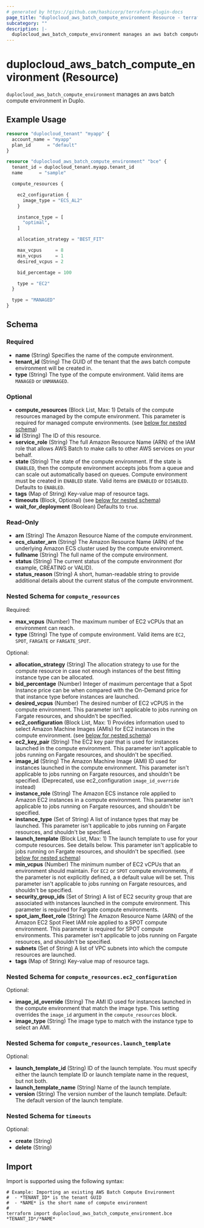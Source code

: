 ```yaml
---
# generated by https://github.com/hashicorp/terraform-plugin-docs
page_title: "duplocloud_aws_batch_compute_environment Resource - terraform-provider-duplocloud"
subcategory: ""
description: |-
  duplocloud_aws_batch_compute_environment manages an aws batch compute environment in Duplo.
---
```


# duplocloud_aws_batch_compute_environment (Resource)

`duplocloud_aws_batch_compute_environment` manages an aws batch compute environment in Duplo.

## Example Usage

```terraform
resource "duplocloud_tenant" "myapp" {
  account_name = "myapp"
  plan_id      = "default"
}

resource "duplocloud_aws_batch_compute_environment" "bce" {
  tenant_id = duplocloud_tenant.myapp.tenant_id
  name      = "sample"

  compute_resources {

    ec2_configuration {
      image_type = "ECS_AL2"
    }

    instance_type = [
      "optimal",
    ]

    allocation_strategy = "BEST_FIT"

    max_vcpus     = 8
    min_vcpus     = 1
    desired_vcpus = 2

    bid_percentage = 100

    type = "EC2"
  }

  type = "MANAGED"
}
```

<!-- schema generated by tfplugindocs -->
## Schema

### Required

- **name** (String) Specifies the name of the compute environment.
- **tenant_id** (String) The GUID of the tenant that the aws batch compute environment will be created in.
- **type** (String) The type of the compute environment. Valid items are `MANAGED` or `UNMANAGED`.

### Optional

- **compute_resources** (Block List, Max: 1) Details of the compute resources managed by the compute environment. This parameter is required for managed compute environments. (see [below for nested schema](#nestedblock--compute_resources))
- **id** (String) The ID of this resource.
- **service_role** (String) The full Amazon Resource Name (ARN) of the IAM role that allows AWS Batch to make calls to other AWS services on your behalf.
- **state** (String) The state of the compute environment. If the state is `ENABLED`, then the compute environment accepts jobs from a queue and can scale out automatically based on queues. Compute environment must be created in `ENABLED` state. Valid items are `ENABLED` or `DISABLED`. Defaults to `ENABLED`.
- **tags** (Map of String) Key-value map of resource tags.
- **timeouts** (Block, Optional) (see [below for nested schema](#nestedblock--timeouts))
- **wait_for_deployment** (Boolean) Defaults to `true`.

### Read-Only

- **arn** (String) The Amazon Resource Name of the compute environment.
- **ecs_cluster_arn** (String) The Amazon Resource Name (ARN) of the underlying Amazon ECS cluster used by the compute environment.
- **fullname** (String) The full name of the compute environment.
- **status** (String) The current status of the compute environment (for example, CREATING or VALID).
- **status_reason** (String) A short, human-readable string to provide additional details about the current status of the compute environment.

<a id="nestedblock--compute_resources"></a>
### Nested Schema for `compute_resources`

Required:

- **max_vcpus** (Number) The maximum number of EC2 vCPUs that an environment can reach.
- **type** (String) The type of compute environment. Valid items are `EC2`, `SPOT`, `FARGATE` or `FARGATE_SPOT`.

Optional:

- **allocation_strategy** (String) The allocation strategy to use for the compute resource in case not enough instances of the best fitting instance type can be allocated.
- **bid_percentage** (Number) Integer of maximum percentage that a Spot Instance price can be when compared with the On-Demand price for that instance type before instances are launched.
- **desired_vcpus** (Number) The desired number of EC2 vCPUS in the compute environment. This parameter isn't applicable to jobs running on Fargate resources, and shouldn't be specified.
- **ec2_configuration** (Block List, Max: 1) Provides information used to select Amazon Machine Images (AMIs) for EC2 instances in the compute environment. (see [below for nested schema](#nestedblock--compute_resources--ec2_configuration))
- **ec2_key_pair** (String) The EC2 key pair that is used for instances launched in the compute environment. This parameter isn't applicable to jobs running on Fargate resources, and shouldn't be specified.
- **image_id** (String) The Amazon Machine Image (AMI) ID used for instances launched in the compute environment. This parameter isn't applicable to jobs running on Fargate resources, and shouldn't be specified. (Deprecated, use ec2_configuration `image_id_override` instead)
- **instance_role** (String) The Amazon ECS instance role applied to Amazon EC2 instances in a compute environment. This parameter isn't applicable to jobs running on Fargate resources, and shouldn't be specified.
- **instance_type** (Set of String) A list of instance types that may be launched. This parameter isn't applicable to jobs running on Fargate resources, and shouldn't be specified.
- **launch_template** (Block List, Max: 1) The launch template to use for your compute resources. See details below. This parameter isn't applicable to jobs running on Fargate resources, and shouldn't be specified. (see [below for nested schema](#nestedblock--compute_resources--launch_template))
- **min_vcpus** (Number) The minimum number of EC2 vCPUs that an environment should maintain. For `EC2` or `SPOT` compute environments, if the parameter is not explicitly defined, a `0` default value will be set. This parameter isn't applicable to jobs running on Fargate resources, and shouldn't be specified.
- **security_group_ids** (Set of String) A list of EC2 security group that are associated with instances launched in the compute environment. This parameter is required for Fargate compute environments.
- **spot_iam_fleet_role** (String) The Amazon Resource Name (ARN) of the Amazon EC2 Spot Fleet IAM role applied to a SPOT compute environment. This parameter is required for SPOT compute environments. This parameter isn't applicable to jobs running on Fargate resources, and shouldn't be specified.
- **subnets** (Set of String) A list of VPC subnets into which the compute resources are launched.
- **tags** (Map of String) Key-value map of resource tags.

<a id="nestedblock--compute_resources--ec2_configuration"></a>
### Nested Schema for `compute_resources.ec2_configuration`

Optional:

- **image_id_override** (String) The AMI ID used for instances launched in the compute environment that match the image type. This setting overrides the `image_id` argument in the `compute_resources` block.
- **image_type** (String) The image type to match with the instance type to select an AMI.


<a id="nestedblock--compute_resources--launch_template"></a>
### Nested Schema for `compute_resources.launch_template`

Optional:

- **launch_template_id** (String) ID of the launch template. You must specify either the launch template ID or launch template name in the request, but not both.
- **launch_template_name** (String) Name of the launch template.
- **version** (String) The version number of the launch template. Default: The default version of the launch template.



<a id="nestedblock--timeouts"></a>
### Nested Schema for `timeouts`

Optional:

- **create** (String)
- **delete** (String)

## Import

Import is supported using the following syntax:

```shell
# Example: Importing an existing AWS Batch Compute Environment
#  - *TENANT_ID* is the tenant GUID
#  - *NAME* is the short name of compute environment
#
terraform import duplocloud_aws_batch_compute_environment.bce *TENANT_ID*/*NAME*
```
